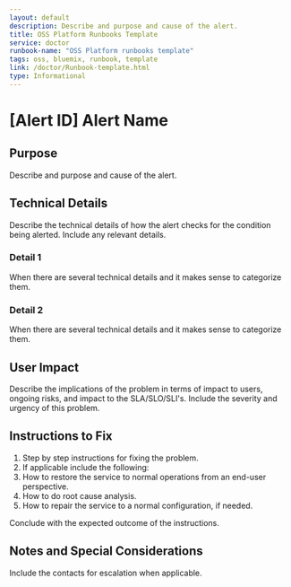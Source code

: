 ```yaml
---
layout: default
description: Describe and purpose and cause of the alert.
title: OSS Platform Runbooks Template
service: doctor
runbook-name: "OSS Platform runbooks template"
tags: oss, bluemix, runbook, template
link: /doctor/Runbook-template.html
type: Informational
---
```


# [Alert ID] Alert Name

## Purpose
Describe and purpose and cause of the alert.

## Technical Details
Describe the technical details of how the alert checks for the condition being alerted. Include any relevant details.

### Detail 1
When there are several technical details and it makes sense to categorize them.

### Detail 2
When there are several technical details and it makes sense to categorize them.

## User Impact
Describe the implications of the problem in terms of impact to users, ongoing risks, and impact to the SLA/SLO/SLI's. Include the severity and urgency of this problem.

## Instructions to Fix
1. Step by step instructions for fixing the problem.
2. If applicable include the following:
3. How to restore the service to normal operations from an end-user perspective.
4. How to do root cause analysis.
5. How to repair the service to a normal configuration, if needed.

Conclude with the expected outcome of the instructions.

## Notes and Special Considerations
Include the contacts for escalation when applicable.
